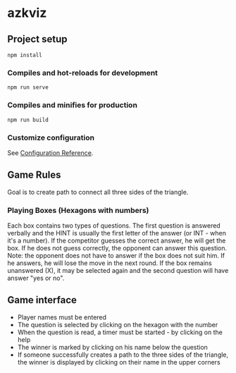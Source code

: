 # azkviz

## Project setup
```
npm install
```

### Compiles and hot-reloads for development
```
npm run serve
```

### Compiles and minifies for production
```
npm run build
```

### Customize configuration
See [Configuration Reference](https://cli.vuejs.org/config/).


## Game Rules
Goal is to create path to connect all three sides of the triangle. 

### Playing Boxes (Hexagons with numbers)
Each box contains two types of questions. 
The first question is answered verbally and the HINT is usually the first letter of the answer (or INT - when it's a number).
If the competitor guesses the correct answer, he will get the box. If he does not guess correctly, the opponent can answer this question.
Note: the opponent does not have to answer if the box does not suit him. If he answers, he will lose the move in the next round.
If the box remains unanswered (X), it may be selected again and the second question will have answer "yes or no".

## Game interface
- Player names must be entered
- The question is selected by clicking on the hexagon with the number
- When the question is read, a timer must be started - by clicking on the help
- The winner is marked by clicking on his name below the question
- If someone successfully creates a path to the three sides of the triangle, the winner is displayed by clicking on their name in the upper corners
